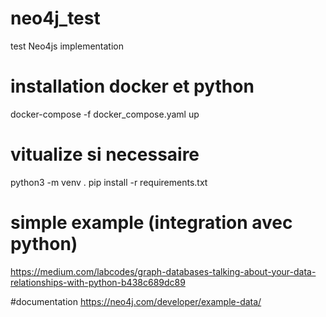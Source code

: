 # neo4j_test
test Neo4js implementation

# installation docker et python
docker-compose -f docker_compose.yaml up
# vitualize si necessaire
python3 -m venv .
pip install -r requirements.txt


# simple example (integration avec python)
https://medium.com/labcodes/graph-databases-talking-about-your-data-relationships-with-python-b438c689dc89

#documentation
https://neo4j.com/developer/example-data/
